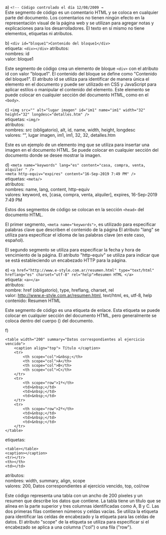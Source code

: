 a) `<!-- Código controlado el día 12/08/2009 →` <br>
Este segmento de código es un comentario HTML y se coloca en cualquier parte del documento. Los comentarios no tienen ningún efecto en la representación visual de la página web y se utilizan para agregar notas y explicaciones para los desarrolladores. El texto en sí mismo no tiene elementos, etiquetas ni atributos.

b) `<div id="bloque1">Contenido del bloque1</div>`<br>
etiqueta: `<div></div>`
atributos:<br>
nombres: id<br>
valor: bloque1

Este segmento de código crea un elemento de bloque `<div>` con el atributo id con valor "bloque1". El contenido del bloque se define como "Contenido del bloque1". El atributo id se utiliza para identificar de manera única el elemento en el documento y puede ser utilizado en CSS y JavaScript para aplicar estilos o manipular el contenido del elemento. Este elemento se puede colocar en cualquier sección del documento HTML, como en el `<body>`.

c) `<img src="" alt="lugar imagen" id="im1" name="im1" width="32" height="32" longdesc="detalles.htm" />`<br>
etiquetas: `<img/>`<br>
atributos:<br>
nombres: src (obligatorio), alt, id, name, width, height, longdesc<br>
valores: “”, lugar imagen, im1, im1, 32, 32, detalles.htm

Este es un ejemplo de un elemento img que se utiliza para insertar una imagen en el documento HTML. Se puede colocar en cualquier sección del documento donde se desee mostrar la imagen.

d) `<meta name="keywords" lang="es" content="casa, compra, venta, alquiler " />` <br> `<meta http-equiv="expires" content="16-Sep-2019 7:49 PM" />`<br>
etiquetas: `<meta/>`<br>
atributos:<br>
nombres: name, lang, content, http-equiv<br>
valores: keyword, es, [casa, compra, venta, alquiler], expires, 16-Sep-2019 7:49 PM

Estos dos segmentos de código se colocan en la sección `<head>` del documento HTML.

El primer segmento, `<meta name="keywords">`, es utilizado para especificar palabras clave que describen el contenido de la página El atributo "lang" se utiliza para especificar el idioma de las palabras clave (en este caso, español).

El segundo segmento se utiliza para especificar la fecha y hora de vencimiento de la página. El atributo "http-equiv" se utiliza para indicar que se está estableciendo un encabezado HTTP para la página.

e) `<a href="http://www.e-style.com.ar/resumen.html" type="text/html" hreflang="es" charset="utf-8" rel="help">Resumen HTML </a>`<br>
etiqueta: `<a></a>`<br>
atributos:<br>
nombre: href (obligatorio), type, hreflang, charset, rel<br>
valor: http://www.e-style.com.ar/resumen.html, text/html, es, utf-8, help<br>
contenido: Resumen HTML

Este segmento de código es una etiqueta de enlace. Esta etiqueta se puede colocar en cualquier sección del documento HTML, pero generalmente se coloca dentro del cuerpo (<body>) del documento.

f)
```
<table width="200" summary="Datos correspondientes al ejercicio vencido">
    <caption align="top"> Título </caption>
    <tr>
        <th scope="col">&nbsp;</th>
        <th scope="col">A</th>
        <th scope="col">B</th>
        <th scope="col">C</th>
    </tr>
    <tr>
        <th scope="row">1º</th>
        <td>&nbsp;</td>
        <td>&nbsp;</td>
        <td>&nbsp;</td>
    </tr>
    <tr>
        <th scope="row">2º</th>
        <td>&nbsp;</td>
        <td>&nbsp;</td>
        <td>&nbsp;</td>
    </tr>
</table>
```

etiquetas: 
```
<table></table>
<caption></caption>
<tr></tr>
<th></th>
<td></td>
```
atributos:<br>
nombres: width, summary, align, scope<br>
valores: 200, Datos correspondientes al ejercicio vencido, top, col/row

Este código representa una tabla con un ancho de 200 píxeles y un resumen que describe los datos que contiene. La tabla tiene un título que se alinea en la parte superior y tres columnas identificadas como A, B y C. Las dos primeras filas contienen números y celdas vacías. Se utiliza la etiqueta <th> para identificar las celdas de encabezado y la etiqueta <td> para las celdas de datos. El atributo "scope" de la etiqueta <th> se utiliza para especificar si el encabezado se aplica a una columna ("col") o una fila ("row").
